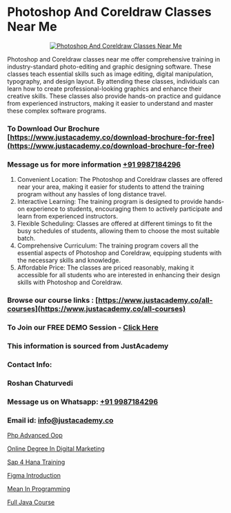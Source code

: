 # Photoshop And Coreldraw Classes Near Me

<p align="center">
  <a href="https://justacademy.co/course-detail/photoshop-training">
    <img src="https://justacademy.co/storage2/course_image/1676637576_course_image.webp" alt="Photoshop And Coreldraw Classes Near Me">
  </a>
</p>


Photoshop and Coreldraw classes near me offer comprehensive training in industry-standard photo-editing and graphic designing software. These classes teach essential skills such as image editing, digital manipulation, typography, and design layout. By attending these classes, individuals can learn how to create professional-looking graphics and enhance their creative skills. These classes also provide hands-on practice and guidance from experienced instructors, making it easier to understand and master these complex software programs.
### To Download Our Brochure [https://www.justacademy.co/download-brochure-for-free](https://www.justacademy.co/download-brochure-for-free)
### Message us for more information [+91 9987184296](https://api.whatsapp.com/send?phone=919987184296)
1) Convenient Location: The Photoshop and Coreldraw classes are offered near your area, making it easier for students to attend the training program without any hassles of long distance travel. 
2) Interactive Learning: The training program is designed to provide hands-on experience to students, encouraging them to actively participate and learn from experienced instructors. 
3) Flexible Scheduling: Classes are offered at different timings to fit the busy schedules of students, allowing them to choose the most suitable batch. 
4) Comprehensive Curriculum: The training program covers all the essential aspects of Photoshop and Coreldraw, equipping students with the necessary skills and knowledge. 
5) Affordable Price: The classes are priced reasonably, making it accessible for all students who are interested in enhancing their design skills with Photoshop and Coreldraw.

### Browse our course links : [https://www.justacademy.co/all-courses](https://www.justacademy.co/all-courses) 
### To Join our FREE DEMO Session - [Click Here](https://www.justacademy.co/register-for-course-demo)


### This information is sourced from JustAcademy
### Contact Info:
### Roshan Chaturvedi
### Message us on Whatsapp: [+91 9987184296](https://api.whatsapp.com/send?phone=919987184296)
### Email id: [info@justacademy.co](mailto:info@justacademy.co)
                
[Php Advanced Oop](https://www.linkedin.com/pulse/php-advanced-oop-justacademy-7d2vc?trackingId=SuouZz4PUiA2xDhCe%2B9XHg%3D%3D&lipi=urn%3Ali%3Apage%3Ad_flagship3_company_admin%3BxUP8vDI1SK6JTwycAY2syQ%3D%3D)

[Online Degree In Digital Marketing](https://www.linkedin.com/pulse/online-degree-digital-marketing-justacademy-thane-occyc?trackingId=UxmVLHWx4ofw%2Bws7BFBzBg%3D%3D&lipi=urn%3Ali%3Apage%3Ad_flagship3_company_admin%3BtWGDFb3%2BTIWrNJLdiT%2FfMQ%3D%3D)

[Sap 4 Hana Training](https://medium.com/@surajvaishnav5015/sap-4-hana-training-d4a80ebbcf0f)

[Figma Introduction](https://medium.com/@kumarishimmi99/figma-introduction-0c3b3824347e)

[Mean In Programming](https://justacademyin.github.io/justacademy/mean-in-programming)

[Full Java Course](https://justacademyin.github.io/Articles/Full-Java-Course)

